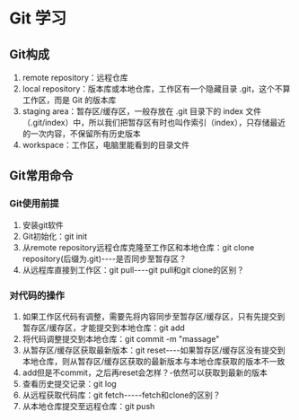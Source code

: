 # Git 学习

## Git构成

1. remote repository：远程仓库
2. local repository：版本库或本地仓库，工作区有一个隐藏目录 .git，这个不算工作区，而是 Git 的版本库
3. staging area：暂存区/缓存区，一般存放在 .git 目录下的 index 文件（.git/index）中，所以我们把暂存区有时也叫作索引（index），只存储最近的一次内容，不保留所有历史版本
4. workspace：工作区，电脑里能看到的目录文件

## Git常用命令

### Git使用前提

1. 安装git软件
2. Git初始化：git init
3. 从remote repository远程仓库克隆至工作区和本地仓库：git clone repository(后缀为.git)----是否同步至暂存区？
4. 从远程库直接到工作区：git pull----git pull和git clone的区别？

### 对代码的操作

1. 如果工作区代码有调整，需要先将内容同步至暂存区/缓存区，只有先提交到暂存区/缓存区，才能提交到本地仓库：git add
2. 将代码调整提交到本地仓库：git commit -m "massage"
3. 从暂存区/缓存区获取最新版本：git reset----如果暂存区/缓存区没有提交到本地仓库，则从暂存区/缓存区获取的最新版本与本地仓库获取的版本不一致
4. add但是不commit，之后再reset会怎样？-依然可以获取到最新的版本
5. 查看历史提交记录：git log
6. 从远程获取代码库：git fetch-----fetch和clone的区别？
7. 从本地仓库提交至远程仓库：git push